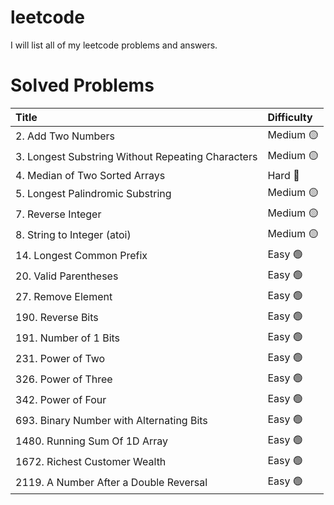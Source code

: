 # leetcode
I will list all of my leetcode problems and answers.

# Solved Problems 

| Title            | Difficulty |
|:----------------|:------------|
|2. Add Two Numbers | Medium :yellow_circle:|          
|3. Longest Substring Without Repeating Characters | Medium :yellow_circle:|    
|4. Median of Two Sorted Arrays | Hard :red_circle:| 
|5. Longest Palindromic Substring | Medium :yellow_circle:|
|7. Reverse Integer | Medium :yellow_circle:|
|8. String to Integer (atoi) | Medium :yellow_circle:|                 
|14. Longest Common Prefix | Easy :green_circle:|
|20. Valid Parentheses | Easy :green_circle:|
|27. Remove Element | Easy :green_circle:|
|190. Reverse Bits | Easy :green_circle:|
|191. Number of 1 Bits | Easy :green_circle:|
|231. Power of Two | Easy :green_circle:|
|326. Power of Three | Easy :green_circle:|
|342. Power of Four | Easy :green_circle:|
|693. Binary Number with Alternating Bits | Easy :green_circle:|
|1480. Running Sum Of 1D Array | Easy :green_circle:|
|1672. Richest Customer Wealth | Easy :green_circle:|
|2119. A Number After a Double Reversal | Easy :green_circle:|
